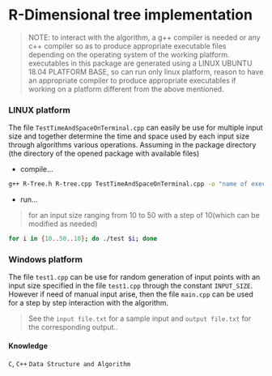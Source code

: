 # R-Dimensional tree implementation

> NOTE: to interact with the algorithm, a g++ compiler is needed or any
> c++ compiler so as to produce appropriate executable files depending on
> the operating system of the working platform. executables in this
> package are generated using a LINUX UBUNTU 18.04 PLATFORM BASE, so can
> run only linux platform, reason to have an appropriate compiler to
> produce appropriate executables if working on a platform different from
> the above mentioned.

### LINUX platform 
The file `TestTimeAndSpaceOnTerminal.cpp` can easily be use for multiple input size and together determine the time and space used by each input size through algorithms various operations.
Assuming in the package directory (the directory of the opened package with available files)
- compile...
```sh 
g++ R-Tree.h R-tree.cpp TestTimeAndSpaceOnTerminal.cpp -o "name of executable file that will be produced e.g. test"
```
- run...
> for an input size ranging from 10 to 50 with a step of 10(which can be modified as needed)
```sh
for i in {10..50..10}; do ./test $i; done
```

### Windows platform
The file `test1.cpp` can be use for random generation of input points with an input size specified in the file `test1.cpp` through the constant `INPUT_SIZE`. However if need of manual input arise, then the file `main.cpp` can be used for a step by step interaction with the algorithm.

> See the `input file.txt` for a sample input and `output file.txt` for the corresponding output..

#### Knowledge
`C`, `C++` `Data Structure and Algorithm`
